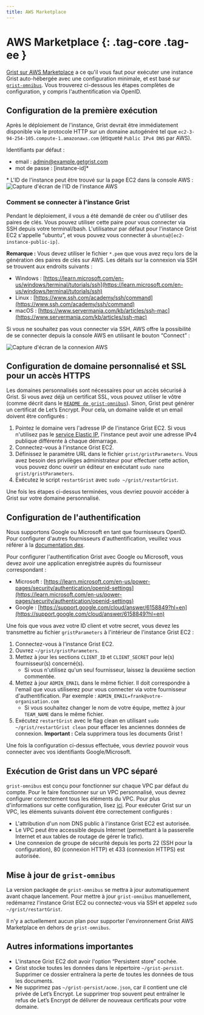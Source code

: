 ```yaml
---
title: AWS Marketplace
---
```


AWS Marketplace {: .tag-core .tag-ee }
============

[Grist sur AWS Marketplace](https://aws.amazon.com/marketplace/pp/prodview-kkchmamumozhq) a ce qu'il vous faut pour exécuter une instance Grist auto-hébergée avec une configuration minimale, et est basé sur [`grist-omnibus`](https://github.com/gristlabs/grist-omnibus). Vous trouverez ci-dessous les étapes complètes de configuration, y compris l'authentification via OpenID.

## Configuration de la première exécution

Après le déploiement de l'instance, Grist devrait être immédiatement disponible via le protocole HTTP sur un domaine autogénéré tel que `ec2-3-94-254-105.compute-1.amazonaws.com` (étiqueté `Public IPv4 DNS` par AWS).

Identifiants par défaut :

* email : admin@example.getgrist.com
* mot de passe : [instance-id]\*

\* L'ID de l'instance peut être trouvé sur la page EC2 dans la console AWS :
![Capture d'écran de l'ID de l'instance AWS](../images/aws-instance.png)

### Comment se connecter à l'instance Grist

Pendant le déploiement, il vous a été demandé de créer ou d'utiliser des paires de clés. Vous pouvez utiliser cette paire pour vous connecter via SSH depuis votre terminal/bash. L'utilisateur par défaut pour l'instance Grist EC2 s'appelle “ubuntu”, et vous pouvez vous connecter à `ubuntu@[ec2-instance-public-ip]`.

**Remarque :** Vous devez utiliser le fichier `*.pem` que vous avez reçu lors de la génération des paires de clés sur AWS. Les détails sur la connexion via SSH se trouvent aux endroits suivants :

* Windows : [https://learn.microsoft.com/en-us/windows/terminal/tutorials/ssh](https://learn.microsoft.com/en-us/windows/terminal/tutorials/ssh)
* Linux : [https://www.ssh.com/academy/ssh/command](https://www.ssh.com/academy/ssh/command)
* macOS : [https://www.servermania.com/kb/articles/ssh-mac](https://www.servermania.com/kb/articles/ssh-mac)

Si vous ne souhaitez pas vous connecter via SSH, AWS offre la possibilité de se connecter depuis la console AWS en utilisant le bouton “Connect” :

![Capture d'écran de la connexion AWS](../images/aws-connect.png)

## Configuration de domaine personnalisé et SSL pour un accès HTTPS

Les domaines personnalisés sont nécessaires pour un accès sécurisé à Grist. Si vous avez déjà un certificat SSL, vous pouvez utiliser le vôtre (comme décrit dans le [`README de grist-omnibus`](https://github.com/gristlabs/grist-omnibus/)). Sinon, Grist peut générer un certificat de Let’s Encrypt. Pour cela, un domaine valide et un email doivent être configurés :

1. Pointez le domaine vers l'adresse IP de l'instance Grist EC2. Si vous n'utilisez pas le [service Elastic IP](https://docs.aws.amazon.com/AWSEC2/latest/UserGuide/elastic-ip-addresses-eip.html), l'instance peut avoir une adresse IPv4 publique différente à chaque démarrage.
2. Connectez-vous à l'instance Grist EC2.
3. Définissez le paramètre URL dans le fichier `grist/gristParameters`. Vous avez besoin des privilèges administrateur pour effectuer cette action, vous pouvez donc ouvrir un éditeur en exécutant `sudo nano grist/gristParameters`.
4. Exécutez le script `restartGrist` avec `sudo ~/grist/restartGrist`.

Une fois les étapes ci-dessus terminées, vous devriez pouvoir accéder à Grist sur votre domaine personnalisé.

## Configuration de l'authentification

Nous supportons Google ou Microsoft en tant que fournisseurs OpenID. Pour configurer d'autres fournisseurs d'authentification, veuillez vous référer à la [documentation dex](https://dexidp.io/docs/getting-started/).

Pour configurer l'authentification Grist avec Google ou Microsoft, vous devez avoir une application enregistrée auprès du fournisseur correspondant :

* Microsoft : [https://learn.microsoft.com/en-us/power-pages/security/authentication/openid-settings](https://learn.microsoft.com/en-us/power-pages/security/authentication/openid-settings)
* Google : [https://support.google.com/cloud/answer/6158849?hl=en](https://support.google.com/cloud/answer/6158849?hl=en)

Une fois que vous avez votre ID client et votre secret, vous devez les transmettre au fichier `gristParameters` à l'intérieur de l'instance Grist EC2 :

1. Connectez-vous à l'instance Grist EC2.
2. Ouvrez `~/grist/gristParameters`.
3. Mettez à jour les sections `CLIENT_ID` et `CLIENT_SECRET` pour le(s) fournisseur(s) concerné(s).
    * Si vous n'utilisez qu'un seul fournisseur, laissez la deuxième section commentée.
4. Mettez à jour `ADMIN_EMAIL` dans le même fichier. Il doit correspondre à l'email que vous utiliserez pour vous connecter via votre fournisseur d'authentification. Par exemple : `ADMIN_EMAIL=frank@votre-organisation.com`
    * Si vous souhaitez changer le nom de votre équipe, mettez à jour `TEAM_NAME` dans le même fichier.
5. Exécutez `restartGrist` avec le flag clean en utilisant `sudo ~/grist/restartGrist clean` pour effacer les anciennes données de connexion. **Important :** Cela supprimera tous les documents Grist !

Une fois la configuration ci-dessus effectuée, vous devriez pouvoir vous connecter avec vos identifiants Google/Microsoft.

## Exécution de Grist dans un VPC séparé

`grist-omnibus` est conçu pour fonctionner sur chaque VPC par défaut du compte. Pour le faire fonctionner sur un VPC personnalisé, vous devrez configurer correctement tous les éléments du VPC. Pour plus d'informations sur cette configuration, lisez [ici](https://docs.aws.amazon.com/vpc/latest/userguide/what-is-amazon-vpc.html). Pour exécuter Grist sur un VPC, les éléments suivants doivent être correctement configurés :

* L'attribution d'un nom DNS public à l'instance Grist EC2 est autorisée.
* Le VPC peut être accessible depuis Internet (permettant à la passerelle Internet et aux tables de routage de gérer le trafic).
* Une connexion de groupe de sécurité depuis les ports 22 (SSH pour la configuration), 80 (connexion HTTP) et 433 (connexion HTTPS) est autorisée.

## Mise à jour de `grist-omnibus`

La version packagée de `grist-omnibus` se mettra à jour automatiquement avant chaque lancement. Pour mettre à jour `grist-omnibus` manuellement, redémarrez l'instance Grist EC2 ou connectez-vous via SSH et appelez `sudo ~/grist/restartGrist`.

Il n'y a actuellement aucun plan pour supporter l'environnement Grist AWS Marketplace en dehors de `grist-omnibus`.

## Autres informations importantes

* L'instance Grist EC2 doit avoir l'option “Persistent store” cochée.
* Grist stocke toutes les données dans le répertoire `~/grist-persist`. Supprimer ce dossier entraînera la perte de toutes les données de tous les documents.
* Ne supprimez pas `~/grist-persist/acme.json`, car il contient une clé privée de Let’s Encrypt. Le supprimer trop souvent peut entraîner le refus de Let’s Encrypt de délivrer de nouveaux certificats pour votre domaine.
